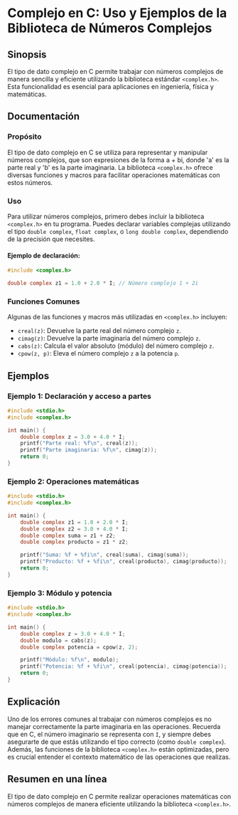 <!--
Meta Description: # Complejo en C: Uso y Ejemplos de la Biblioteca de Números Complejos ## Sinopsis El tipo de dato complejo en C permite trabajar con números complejos...
Meta Keywords: complex, double, complejo, números, parte
-->

# Complejo en C: Uso y Ejemplos de la Biblioteca de Números Complejos

## Sinopsis
El tipo de dato complejo en C permite trabajar con números complejos de manera sencilla y eficiente utilizando la biblioteca estándar `<complex.h>`. Esta funcionalidad es esencial para aplicaciones en ingeniería, física y matemáticas.

## Documentación

### Propósito
El tipo de dato complejo en C se utiliza para representar y manipular números complejos, que son expresiones de la forma a + bi, donde 'a' es la parte real y 'b' es la parte imaginaria. La biblioteca `<complex.h>` ofrece diversas funciones y macros para facilitar operaciones matemáticas con estos números.

### Uso
Para utilizar números complejos, primero debes incluir la biblioteca `<complex.h>` en tu programa. Puedes declarar variables complejas utilizando el tipo `double complex`, `float complex`, o `long double complex`, dependiendo de la precisión que necesites.

#### Ejemplo de declaración:
```c
#include <complex.h>

double complex z1 = 1.0 + 2.0 * I; // Número complejo 1 + 2i
```

### Funciones Comunes
Algunas de las funciones y macros más utilizadas en `<complex.h>` incluyen:

- `creal(z)`: Devuelve la parte real del número complejo `z`.
- `cimag(z)`: Devuelve la parte imaginaria del número complejo `z`.
- `cabs(z)`: Calcula el valor absoluto (módulo) del número complejo `z`.
- `cpow(z, p)`: Eleva el número complejo `z` a la potencia `p`.

## Ejemplos

### Ejemplo 1: Declaración y acceso a partes
```c
#include <stdio.h>
#include <complex.h>

int main() {
    double complex z = 3.0 + 4.0 * I;
    printf("Parte real: %f\n", creal(z));
    printf("Parte imaginaria: %f\n", cimag(z));
    return 0;
}
```

### Ejemplo 2: Operaciones matemáticas
```c
#include <stdio.h>
#include <complex.h>

int main() {
    double complex z1 = 1.0 + 2.0 * I;
    double complex z2 = 3.0 + 4.0 * I;
    double complex suma = z1 + z2;
    double complex producto = z1 * z2;

    printf("Suma: %f + %fi\n", creal(suma), cimag(suma));
    printf("Producto: %f + %fi\n", creal(producto), cimag(producto));
    return 0;
}
```

### Ejemplo 3: Módulo y potencia
```c
#include <stdio.h>
#include <complex.h>

int main() {
    double complex z = 3.0 + 4.0 * I;
    double modulo = cabs(z);
    double complex potencia = cpow(z, 2);

    printf("Módulo: %f\n", modulo);
    printf("Potencia: %f + %fi\n", creal(potencia), cimag(potencia));
    return 0;
}
```

## Explicación
Uno de los errores comunes al trabajar con números complejos es no manejar correctamente la parte imaginaria en las operaciones. Recuerda que en C, el número imaginario se representa con `I`, y siempre debes asegurarte de que estás utilizando el tipo correcto (como `double complex`). Además, las funciones de la biblioteca `<complex.h>` están optimizadas, pero es crucial entender el contexto matemático de las operaciones que realizas.

## Resumen en una línea
El tipo de dato complejo en C permite realizar operaciones matemáticas con números complejos de manera eficiente utilizando la biblioteca `<complex.h>`.